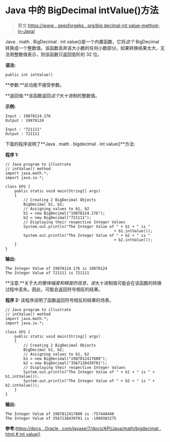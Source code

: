 # Java 中的 BigDecimal intValue()方法

> 原文:[https://www . geesforgeks . org/big decimal-int value-method-in-Java/](https://www.geeksforgeeks.org/bigdecimal-intvalue-method-in-java/)

Java . math . BigDecimal . int value()是一个内置函数，它将*这个* BigDecimal 转换成一个整数值。该函数丢弃该大小数的任何小数部分。如果转换结果太大，无法用整数值表示，则该函数只返回低阶的 32 位。

**语法:**

```
public int intValue()
```

**参数:**此功能不接受参数。

**返回值:**该函数返回*这个*大十进制的整数值。

**示例:**

```
Input : 19878124.176
Output : 19878124

Input : "721111"
Output : 721111

```

下面的程序说明了**Java . math . bigdecimal . int value()**方法:

**程序 1:**

```
// Java program to illustrate
// intValue() method
import java.math.*;
import java.io.*;

class GFG {
    public static void main(String[] args)
    {
        // Creating 2 BigDecimal Objects
        BigDecimal b1, b2;
        // Assigning values to b1, b2
        b1 = new BigDecimal("19878124.176");
        b2 = new BigDecimal("721111");
        // Displaying their respective Integer Values
        System.out.println("The Integer Value of " + b1 + " is " 
                                                + b1.intValue());
        System.out.println("The Integer Value of " + b2 + " is "
                                                + b2.intValue());
    }
}
```

**输出:**

```
The Integer Value of 19878124.176 is 19878124
The Integer Value of 721111 is 721111

```

**注意:**关于大*的整体幅度和精度的信息，该*大十进制值可能会在该函数的转换过程中丢失。因此，可能会返回符号相反的结果。

**程序 2:** 该程序说明了函数返回符号相反的结果的场景。

```
// Java program to illustrate
// intValue() method
import java.math.*;
import java.io.*;

class GFG {
    public static void main(String[] args)
    {
        // Creating 2 BigDecimal Objects
        BigDecimal b1, b2;
        // Assigning values to b1, b2
        b1 = new BigDecimal("1987812417600");
        b2 = new BigDecimal("3567128439701");
        // Displaying their respective Integer Values
        System.out.println("The Integer Value of " + b1 + " is " + b1.intValue());
        System.out.println("The Integer Value of " + b2 + " is " + b2.intValue());
    }
}
```

**输出:**

```
The Integer Value of 1987812417600 is -757440448
The Integer Value of 3567128439701 is -1989383275

```

**参考:**[https://docs . Oracle . com/javase/7/docs/API/Java/math/bigdecimal . html # int value()](https://docs.oracle.com/javase/7/docs/api/java/math/BigDecimal.html#intValue())